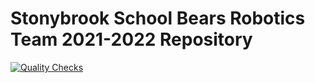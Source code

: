 <h1>Stonybrook School Bears Robotics Team 2021-2022 Repository</h1>

[![Quality Checks](https://github.com/The-Stony-Brook-School-Robotics-Team/FTC-2021-2022/actions/workflows/android.yml/badge.svg)](https://github.com/The-Stony-Brook-School-Robotics-Team/FTC-2021-2022/actions/workflows/android.yml)
